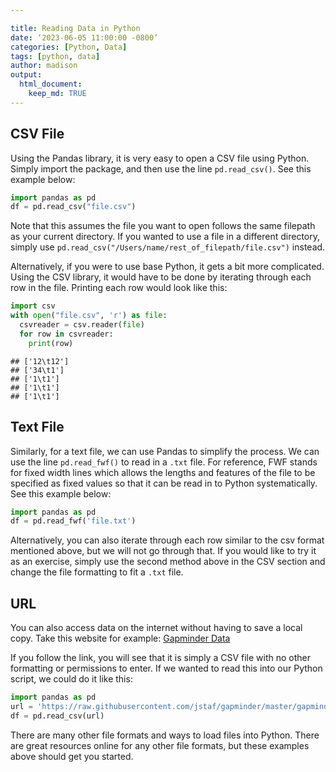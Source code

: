 ```yaml
---

title: Reading Data in Python
date: ‘2023-06-05 11:00:00 -0800’
categories: [Python, Data]
tags: [python, data]
author: madison
output:
  html_document:
    keep_md: TRUE
---
```


    


## CSV File

Using the Pandas library, it is very easy to open a CSV file using Python. Simply import the package, and then use the line `pd.read_csv()`. See this example below:


```python
import pandas as pd
df = pd.read_csv("file.csv")
```


Note that this assumes the file you want to open follows the same filepath as your current directory. If you wanted to use a file in a different directory, simply use `pd.read_csv("/Users/name/rest_of_filepath/file.csv")` instead.

Alternatively, if you were to use base Python, it gets a bit more complicated. Using the CSV library, it would have to be done by iterating through each row in the file. Printing each row would look like this:


```python
import csv
with open("file.csv", 'r') as file:
  csvreader = csv.reader(file)
  for row in csvreader:
    print(row)
```

```
## ['12\t12']
## ['34\t1']
## ['1\t1']
## ['1\t1']
## ['1\t1']
```

## Text File

Similarly, for a text file, we can use Pandas to simplify the process. We can use the line `pd.read_fwf()` to read in a `.txt` file. For reference, FWF stands for fixed width lines which allows the lengths and features of the file to be specified as fixed values so that it can be read in to Python systematically. See this example below:


```python
import pandas as pd
df = pd.read_fwf('file.txt')
```


Alternatively, you can also iterate through each row similar to the csv format mentioned above, but we will not go through that. If you would like to try it as an exercise, simply use the second method above in the CSV section and change the file formatting to fit a `.txt` file.

## URL

You can also access data on the internet without having to save a local copy. Take this website for example: [Gapminder Data](https://raw.githubusercontent.com/jstaf/gapminder/master/gapminder/gapminder.csv)

If you follow the link, you will see that it is simply a CSV file with no other formatting or permissions to enter. If we wanted to read this into our Python script, we could do it like this:


```python
import pandas as pd
url = 'https://raw.githubusercontent.com/jstaf/gapminder/master/gapminder/gapminder.csv'
df = pd.read_csv(url)
```


There are many other file formats and ways to load files into Python. There are great resources online for any other file formats, but these examples above should get you started.
